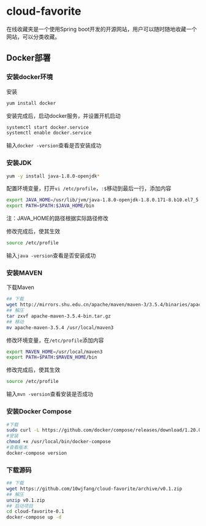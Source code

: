 cloud-favorite
================

在线收藏夹是一个使用Spring boot开发的开源网站，用户可以随时随地收藏一个网站，可以分类收藏。

## Docker部署

### 安装docker环境

安装

```sh
yum install docker
```

安装完成后，启动docker服务，并设置开机启动

``` sh
systemctl start docker.service
systemctl enable docker.service
```

输入``docker -version``查看是否安装成功

### 安装JDK

```sh
yum -y install java-1.8.0-openjdk*
```

配置环境变量，打开``vi /etc/profile``，``:$``移动到最后一行，添加内容

```sh
export JAVA_HOME=/usr/lib/jvm/java-1.8.0-openjdk-1.8.0.171-8.b10.el7_5.x86_64
export PATH=$PATH:$JAVA_HOME/bin
```

注：JAVA_HOME的路径根据实际路径修改

修改完成后，使其生效

```sh
source /etc/profile
```

输入``java -version``查看是否安装成功

### 安装MAVEN

下载Maven

```sh
## 下载
wget http://mirrors.shu.edu.cn/apache/maven/maven-3/3.5.4/binaries/apache-maven-3.5.4-bin.tar.gz
## 解压
tar zxvf apache-maven-3.5.4-bin.tar.gz
## 移动
mv apache-maven-3.5.4 /usr/local/maven3
```

修改环境变量，在``/etc/profile``添加内容

```sh
export MAVEN_HOME=/usr/local/maven3
export PATH=$PATH:$MAVEN_HOME/bin
```

修改完成后，使其生效

```sh
source /etc/profile
```

输入``mvn -version``查看安装是否成功

### 安装Docker Compose

```sh
#下载
sudo curl -L https://github.com/docker/compose/releases/download/1.20.0/docker-compose-`uname -s`-`uname -m` -o /usr/local/bin/docker-compose
#安装
chmod +x /usr/local/bin/docker-compose
#查看版本
docker-compose version
```

### 下载源码

```sh
## 下载
wget https://github.com/10wjfang/cloud-favorite/archive/v0.1.zip
## 解压
unzip v0.1.zip
## 启动项目
cd cloud-favorite-0.1
docker-compose up -d
```